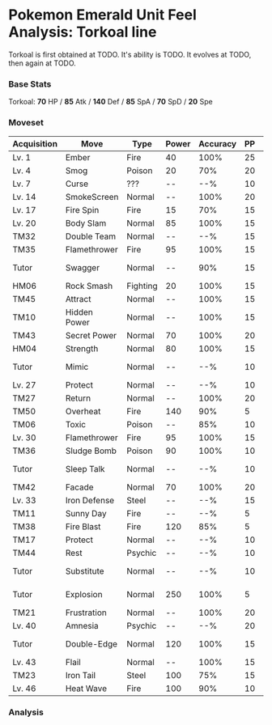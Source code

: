 # Pokemon Emerald Unit Feel Analysis: Torkoal line

Torkoal is first obtained at TODO. It's ability is TODO. It evolves at TODO, then again at TODO.

### Base Stats

Torkoal: **70** HP / **85** Atk / **140** Def / **85** SpA / **70** SpD / **20** Spe

### Moveset

|Acquisition|Move        |Type    |Power|Accuracy|PP |Notes                    |
|---        |---         |---     |---  |---     |---|---                      |
|Lv. 1      |Ember       |Fire    |40   |100%    |25 |                         |
|Lv. 4      |Smog        |Poison  |20   |70%     |20 |                         |
|Lv. 7      |Curse       |???     |--   |--%     |10 |                         |
|Lv. 14     |SmokeScreen |Normal  |--   |100%    |20 |                         |
|Lv. 17     |Fire Spin   |Fire    |15   |70%     |15 |                         |
|Lv. 20     |Body Slam   |Normal  |85   |100%    |15 |                         |
|TM32       |Double Team |Normal  |--   |--%     |15 |                         |
|TM35       |Flamethrower|Fire    |95   |100%    |15 |                         |
|Tutor      |Swagger     |Normal  |--   |90%     |15 |Emerald only             |
|HM06       |Rock Smash  |Fighting|20   |100%    |15 |                         |
|TM45       |Attract     |Normal  |--   |100%    |15 |                         |
|TM10       |Hidden Power|Normal  |--   |100%    |15 |                         |
|TM43       |Secret Power|Normal  |70   |100%    |20 |                         |
|HM04       |Strength    |Normal  |80   |100%    |15 |                         |
|Tutor      |Mimic       |Normal  |--   |--%     |10 |Emerald only             |
|Lv. 27     |Protect     |Normal  |--   |--%     |10 |                         |
|TM27       |Return      |Normal  |--   |100%    |20 |                         |
|TM50       |Overheat    |Fire    |140  |90%     |5  |                         |
|TM06       |Toxic       |Poison  |--   |85%     |10 |                         |
|Lv. 30     |Flamethrower|Fire    |95   |100%    |15 |                         |
|TM36       |Sludge Bomb |Poison  |90   |100%    |10 |                         |
|Tutor      |Sleep Talk  |Normal  |--   |--%     |10 |Emerald only             |
|TM42       |Facade      |Normal  |70   |100%    |20 |                         |
|Lv. 33     |Iron Defense|Steel   |--   |--%     |15 |                         |
|TM11       |Sunny Day   |Fire    |--   |--%     |5  |                         |
|TM38       |Fire Blast  |Fire    |120  |85%     |5  |                         |
|TM17       |Protect     |Normal  |--   |--%     |10 |                         |
|TM44       |Rest        |Psychic |--   |--%     |10 |                         |
|Tutor      |Substitute  |Normal  |--   |--%     |10 |Emerald only             |
|Tutor      |Explosion   |Normal  |250  |100%    |5  |Emerald only             |
|TM21       |Frustration |Normal  |--   |100%    |20 |                         |
|Lv. 40     |Amnesia     |Psychic |--   |--%     |20 |                         |
|Tutor      |Double-Edge |Normal  |120  |100%    |15 |Emerald only             |
|Lv. 43     |Flail       |Normal  |--   |100%    |15 |                         |
|TM23       |Iron Tail   |Steel   |100  |75%     |15 |                         |
|Lv. 46     |Heat Wave   |Fire    |100  |90%     |10 |                         |

### Analysis